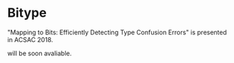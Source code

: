 # Bitype

"Mapping to Bits: Efficiently Detecting Type Confusion Errors" is presented in ACSAC 2018.

will be soon avaliable.
